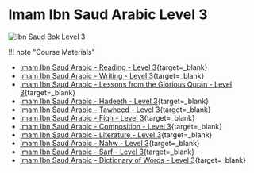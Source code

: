 # Imam Ibn Saud Arabic Level 3

![Ibn Saud Bok Level 3](/img/ibn-saud-books.png)

!!! note "Course Materials"

- [Imam Ibn Saud Arabic - Reading - Level 3](https://archive.org/stream/ImamIbnSaudArabicBooks/Level3-Books303#page/n0/mode/2up){target=\_blank}
- [Imam Ibn Saud Arabic - Writing - Level 3](https://archive.org/stream/ImamIbnSaudArabicBooks/Level3-Books306#page/n0/mode/2up){target=\_blank}
- [Imam Ibn Saud Arabic - Lessons from the Glorious Quran - Level 3](https://archive.org/stream/ImamIbnSaudArabicBooks/Level3-Books309#page/n0/mode/2up){target=\_blank}
- [Imam Ibn Saud Arabic - Hadeeth - Level 3](https://archive.org/stream/ImamIbnSaudArabicBooks/Level3-Books307#page/n0/mode/2up){target=\_blank}
- [Imam Ibn Saud Arabic - Tawheed - Level 3](https://archive.org/stream/ImamIbnSaudArabicBooks/Level3-Books305#page/n0/mode/2up){target=\_blank}
- [Imam Ibn Saud Arabic - Fiqh - Level 3](https://archive.org/stream/ImamIbnSaudArabicBooks/Level3-Books308#page/n0/mode/2up){target=\_blank}
- [Imam Ibn Saud Arabic - Composition - Level 3](https://archive.org/stream/ImamIbnSaudArabicBooks/Level3-Books302#page/n0/mode/2up){target=\_blank}
- [Imam Ibn Saud Arabic - Literature - Level 3](https://archive.org/stream/ImamIbnSaudArabicBooks/Level3-Books301#page/n0/mode/2up){target=\_blank}
- [Imam Ibn Saud Arabic - Nahw - Level 3](https://archive.org/stream/ImamIbnSaudArabicBooks/Level3-Books313#page/n0/mode/2up){target=\_blank}
- [Imam Ibn Saud Arabic - Sarf - Level 3](https://archive.org/stream/ImamIbnSaudArabicBooks/Level3-Books311#page/n0/mode/2up){target=\_blank}
- [Imam Ibn Saud Arabic - Dictionary of Words - Level 3](https://archive.org/stream/ImamIbnSaudArabicBooks/Level3-Books310#page/n0/mode/2up){target=\_blank}

<br>

